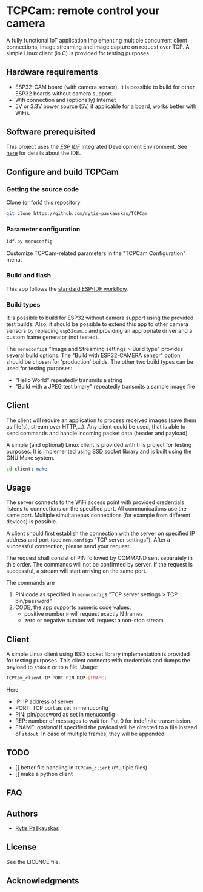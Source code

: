 # TCPCam: remote control your camera

A fully functional IoT application implementing multiple concurrent client connections, image streaming and image capture on request over TCP.
A simple Linux client (in C) is provided for testing purposes.

## Hardware requirements
- ESP32-CAM board (with camera sensor). 
  It is possible to build for other ESP32 boards without camera support.
- Wifi connection and (optionally) Internet
- 5V or 3.3V power source (5V, if applicable for a board, works better with WiFi).

## Software prerequisited
This project uses the [*ESP IDF*](https://github.com/espressif/esp-idf "ESP-IDF on Github") Integrated Development Environment.
See  [here](https://docs.espressif.com/projects/esp-idf/en/latest/esp32/get-started/index.html#installation-step-by-step "install and setup ESP IDF")
for details about the IDE.

## Configure and build TCPCam

### Getting the source code
Clone (or fork) this repository
```sh
git clone https://github.com/rytis-paskauskas/TCPCam
```

### Parameter configuration
```sh
idf.py menuconfig
```
Customize TCPCam-related parameters in the "TCPCam Configuration" menu.

### Build and flash
This app follows the [standard ESP-IDF workflow](https://docs.espressif.com/projects/esp-idf/en/latest/esp32/get-started/index.html#step-6-connect-your-device "ESP IDF build workflow").

### Build types 
It is possible to build for ESP32 without camera support using the provided test builds. Also, it should be possible to extend this app to other camera sensors by replacing `esp32cam.c` and providing an appropriate driver and a custom frame generator (not tested).

The `menuconfig`s "Image and Streaming settings > Build type" provides several build options. The "Build with ESP32-CAMERA sensor" option should be chosen for 'production' builds. The other two build types can be used for testing purposes:
- "Hello World" repeatedly transmits a string
- "Build with a JPEG test binary" repeatedly transmits a sample image file

## Client
The client will require an application to process received images (save them as file(s), stream over HTTP,...). 
Any client could be used, that is able to send commands and handle incoming packet data (header and payload).


A simple (and optional) Linux client is provided with this project for testing purposes. It is implemented using BSD socket library and is built using the GNU Make system.
```sh
cd client; make
```

## Usage
The server connects to the WiFi access point with provided credentials  listens to connections on the specified port. All communications use the same port. Multiple simultaneous connections (for example from different devices) is possible.

A client should first establish the connection with the server on specified IP address and port (see `menuconfig`s "TCP server settings").
After a successful connection, please send your request.

The request shall consist of PIN followed by COMMAND sent separately in this order. The commands will not be confirmed by server.
If the request is successful, a stream will start arriving on the same port.

The commands are
1. PIN code as specified in `menuconfig`s "TCP server settings > TCP pin/password"
2. CODE, the app supports numeric code values:
   - positive number `N` will request exactly N frames
   - zero or negative number will request a non-stop stream
  
## Client
A simple Linux client using BSD socket library implementation is provided for testing purposes.
This client connects with credentials and dumps the payload to `stdout` or to a file.
Usage:
```sh
TCPCam_client IP PORT PIN REP [FNAME]
```
Here
- IP:   IP address of server
- PORT:  TCP port as set in menuconfig
- PIN: pin/password as set in menuconfig
- REP: number of messages to wait for. Put 0 for indefinite transmission.
- FNAME: *optional* If specified the payload will be directed to a file instead of `stdout`. In case of multiple frames, they will be appended.

## TODO
- [] better file handling in `TCPCam_client` (multiple files)
- [] make a python client

## FAQ

## Authors
* [Rytis Paškauskas](https://github.com/rytis-paskauskas)

## License
See the LICENCE file.

## Acknowledgments

